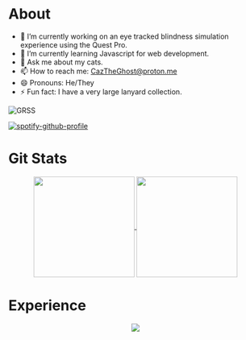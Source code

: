 
# About
- 🔭 I’m currently working on an eye tracked blindness simulation experience using the Quest Pro.
- 🌱 I’m currently learning Javascript for web development.
- 💬 Ask me about my cats.
- 📫 How to reach me: CazTheGhost@proton.me
- 😄 Pronouns: He/They
- ⚡ Fun fact: I have a very large lanyard collection.
  
![GRSS](https://github-readme-steam-card.vercel.app/status/?steamid=76561198118770972&show_recent_game_bg=true&show_in_game_bg=true)

[![spotify-github-profile](https://spotify-github-profile.kittinanx.com/api/view?uid=trooper6199&cover_image=true&theme=novatorem&show_offline=false&background_color=121212&interchange=false&profanity=true&bar_color=53b14f&bar_color_cover=true)](https://spotify-github-profile.kittinanx.com/api/view?uid=trooper6199&redirect=true)


<h1>Git Stats</h1>
<div align="center">
    <a href="https://github.com/anuraghazra/github-readme-stats">
        <img height=200 align="center" src="https://github-readme-stats.vercel.app/api?username=cnmhqwerty" />
    </a>
    <a href="https://github.com/anuraghazra/convoychat">
      <img height=200 align="center" src="https://github-readme-stats.vercel.app/api/top-langs?username=cnmhqwerty&layout=compact&langs_count=8&card_width=320" />
    </a>
</div>
<h1>Experience</h1>
<p align="center">
  <a href="https://skillicons.dev">
    <img src="https://skillicons.dev/icons?i=cs,rider,unity,cpp,blender,unreal,dotnet,python,html" />
  </a>
</p>
